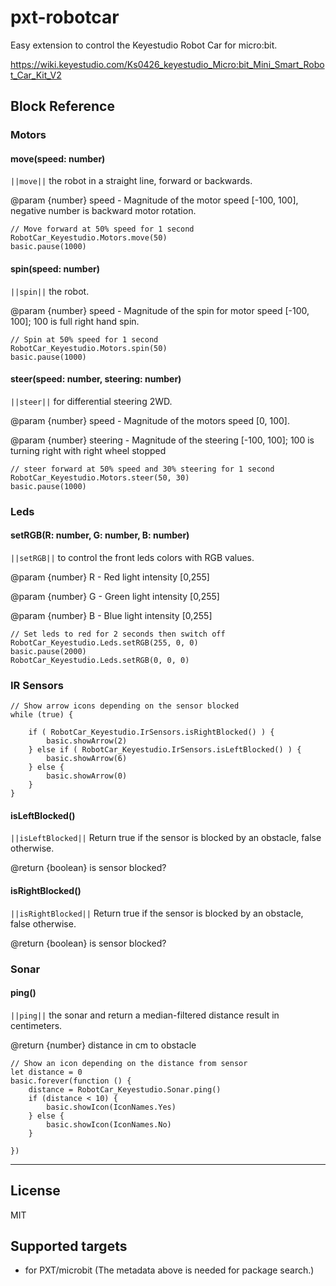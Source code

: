 # pxt-robotcar
Easy extension to control the Keyestudio Robot Car for micro:bit. 

https://wiki.keyestudio.com/Ks0426_keyestudio_Micro:bit_Mini_Smart_Robot_Car_Kit_V2

## Block Reference

### Motors

#### move(speed: number)
```||move||``` the robot in a straight line, forward or backwards.

@param {number} speed - Magnitude of the motor speed [-100, 100], negative number is backward motor rotation.

```blocks
// Move forward at 50% speed for 1 second
RobotCar_Keyestudio.Motors.move(50)
basic.pause(1000)
```

#### spin(speed: number)
```||spin||``` the robot.

@param {number} speed - Magnitude of the spin for motor speed [-100, 100]; 100 is full right hand spin.

```blocks
// Spin at 50% speed for 1 second
RobotCar_Keyestudio.Motors.spin(50)
basic.pause(1000)
```

#### steer(speed: number, steering: number)
```||steer||``` for differential steering 2WD.

@param {number} speed - Magnitude of the motors speed [0, 100].

@param {number} steering - Magnitude of the steering [-100, 100]; 100 is turning right with right wheel stopped

```blocks
// steer forward at 50% speed and 30% steering for 1 second
RobotCar_Keyestudio.Motors.steer(50, 30)
basic.pause(1000)
```

### Leds

#### setRGB(R: number, G: number, B: number)
```||setRGB||``` to control the front leds colors with RGB values.

@param {number} R - Red light intensity [0,255]

@param {number} G - Green light intensity [0,255]

@param {number} B - Blue light intensity [0,255]

```blocks
// Set leds to red for 2 seconds then switch off
RobotCar_Keyestudio.Leds.setRGB(255, 0, 0)
basic.pause(2000)
RobotCar_Keyestudio.Leds.setRGB(0, 0, 0)
```

### IR Sensors

```blocks
// Show arrow icons depending on the sensor blocked
while (true) {
    
    if ( RobotCar_Keyestudio.IrSensors.isRightBlocked() ) {
        basic.showArrow(2)
    } else if ( RobotCar_Keyestudio.IrSensors.isLeftBlocked() ) {
        basic.showArrow(6)
    } else {
        basic.showArrow(0)
    }
}
```

#### isLeftBlocked()
```||isLeftBlocked||``` Return true if the sensor is blocked by an obstacle, false otherwise.

@return {boolean} is sensor blocked?


#### isRightBlocked()
```||isRightBlocked||``` Return true if the sensor is blocked by an obstacle, false otherwise.

@return {boolean} is sensor blocked?

### Sonar

#### ping()
```||ping||``` the sonar and return a median-filtered distance result in centimeters.

@return {number} distance in cm to obstacle

```blocks
// Show an icon depending on the distance from sensor
let distance = 0
basic.forever(function () {
    distance = RobotCar_Keyestudio.Sonar.ping()
    if (distance < 10) {
        basic.showIcon(IconNames.Yes)
    } else {
        basic.showIcon(IconNames.No)
    }
    
})
```

---
## License
MIT

## Supported targets

* for PXT/microbit
(The metadata above is needed for package search.)
